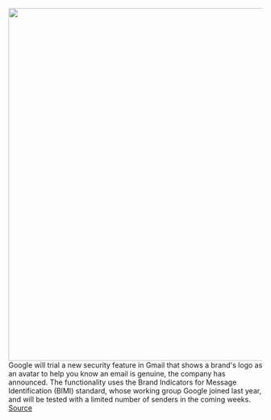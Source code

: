 <img src='https://cdn.vox-cdn.com/thumbor/k3f69698Y1NIIOO4_9mYFXaVupc=/0x0:1300x812/1200x800/filters:focal(4x164:212x372)/cdn.vox-cdn.com/uploads/chorus_image/image/67090688/gmail_logo_display.max_1300x1300.0.png' width='700px' /><br/>
Google will trial a new security feature in Gmail that shows a brand's logo as an avatar to help you know an email is genuine, the company has announced. The functionality uses the Brand Indicators for Message Identification (BIMI) standard, whose working group Google joined last year, and will be tested with a limited number of senders in the coming weeks.
<a href='https://www.theverge.com/2020/7/22/21333886/google-gmail-bimi-logo-authentication-trial-brand-indicators-for-message-identification'> Source <a/>